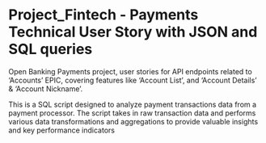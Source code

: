 # Project_Fintech - Payments Technical User Story with JSON and SQL queries
Open Banking Payments project, user stories for API endpoints related to ‘Accounts’ EPIC, covering features like ‘Account List’, and ‘Account Details’ & ‘Account Nickname’.

This is a SQL script designed to analyze payment transactions data from a payment processor. The script takes in raw transaction data and performs various data transformations and aggregations to provide valuable insights and key performance indicators
